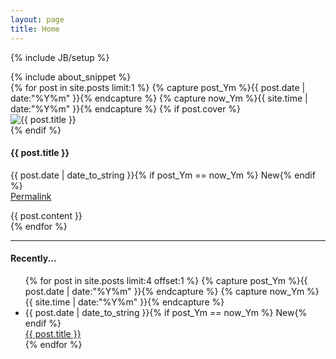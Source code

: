 ```yaml
---
layout: page
title: Home
---
```

{% include JB/setup %}
<div class="row">
  <span class="span4">
    {% include about_snippet %}
  </span>
  <span class="span10">
    <div class="latest_post">
      {% for post in site.posts limit:1 %}
        {% capture post_Ym %}{{ post.date | date:"%Y%m" }}{% endcapture %}
        {% capture now_Ym %}{{ site.time | date:"%Y%m" }}{% endcapture %}
        {% if post.cover %}
          <div class="post_cover">
            <img src="{{ post.cover }}" alt="{{ post.title }}" width="{% if post.cover_width %}{{ post.cover_width }}{% else %}520px{% endif %}"/>
          </div>
        {% endif %}
        <h4>{{ post.title }}</h4>
        <div class="post_content">
        <p class="post_meta">{{ post.date | date_to_string }}{% if post_Ym == now_Ym %} <span class="label success">New</span>{% endif %}<br/>
        <a href="{{ BASE_PATH }}{{ post.url }}">Permalink</a></p>
        {{ post.content }}
        </div>
      {% endfor %}
    </div>
    <hr />
    <h4>Recently...</h4>
    <ul class="recent_posts">
      {% for post in site.posts limit:4 offset:1 %}
        {% capture post_Ym %}{{ post.date | date:"%Y%m" }}{% endcapture %}
        {% capture now_Ym %}{{ site.time | date:"%Y%m" }}{% endcapture %}
        <li class="{% cycle nil,'margin_left' %}"{% if forloop.index == 3 %} style="clear:left;"{% endif %}>
          <span>{{ post.date | date_to_string }}</span>{% if post_Ym == now_Ym %} <span class="label success">New</span>{% endif %}<br /><a href="{{ BASE_PATH }}{{ post.url }}">{{ post.title }}</a>
        </li>
      {% endfor %}
    </ul>
  </span>
</div>